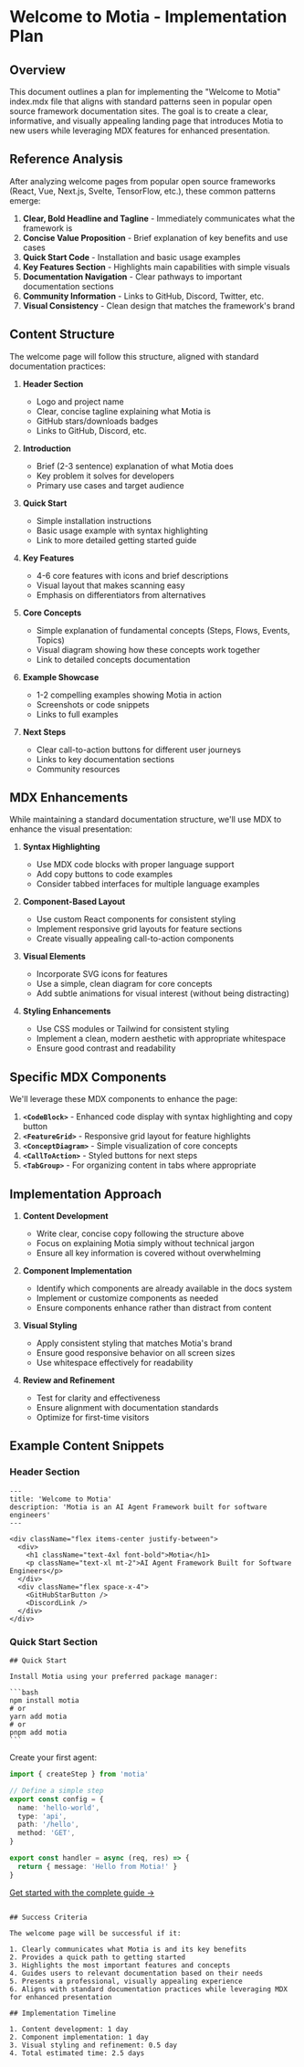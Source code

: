 # Welcome to Motia - Implementation Plan

## Overview

This document outlines a plan for implementing the "Welcome to Motia" index.mdx file that aligns with standard patterns seen in popular open source framework documentation sites. The goal is to create a clear, informative, and visually appealing landing page that introduces Motia to new users while leveraging MDX features for enhanced presentation.

## Reference Analysis

After analyzing welcome pages from popular open source frameworks (React, Vue, Next.js, Svelte, TensorFlow, etc.), these common patterns emerge:

1. **Clear, Bold Headline and Tagline** - Immediately communicates what the framework is
2. **Concise Value Proposition** - Brief explanation of key benefits and use cases
3. **Quick Start Code** - Installation and basic usage examples
4. **Key Features Section** - Highlights main capabilities with simple visuals
5. **Documentation Navigation** - Clear pathways to important documentation sections
6. **Community Information** - Links to GitHub, Discord, Twitter, etc.
7. **Visual Consistency** - Clean design that matches the framework's brand

## Content Structure

The welcome page will follow this structure, aligned with standard documentation practices:

1. **Header Section**

   - Logo and project name
   - Clear, concise tagline explaining what Motia is
   - GitHub stars/downloads badges
   - Links to GitHub, Discord, etc.

2. **Introduction**

   - Brief (2-3 sentence) explanation of what Motia does
   - Key problem it solves for developers
   - Primary use cases and target audience

3. **Quick Start**

   - Simple installation instructions
   - Basic usage example with syntax highlighting
   - Link to more detailed getting started guide

4. **Key Features**

   - 4-6 core features with icons and brief descriptions
   - Visual layout that makes scanning easy
   - Emphasis on differentiators from alternatives

5. **Core Concepts**

   - Simple explanation of fundamental concepts (Steps, Flows, Events, Topics)
   - Visual diagram showing how these concepts work together
   - Link to detailed concepts documentation

6. **Example Showcase**

   - 1-2 compelling examples showing Motia in action
   - Screenshots or code snippets
   - Links to full examples

7. **Next Steps**
   - Clear call-to-action buttons for different user journeys
   - Links to key documentation sections
   - Community resources

## MDX Enhancements

While maintaining a standard documentation structure, we'll use MDX to enhance the visual presentation:

1. **Syntax Highlighting**

   - Use MDX code blocks with proper language support
   - Add copy buttons to code examples
   - Consider tabbed interfaces for multiple language examples

2. **Component-Based Layout**

   - Use custom React components for consistent styling
   - Implement responsive grid layouts for feature sections
   - Create visually appealing call-to-action components

3. **Visual Elements**

   - Incorporate SVG icons for features
   - Use a simple, clean diagram for core concepts
   - Add subtle animations for visual interest (without being distracting)

4. **Styling Enhancements**
   - Use CSS modules or Tailwind for consistent styling
   - Implement a clean, modern aesthetic with appropriate whitespace
   - Ensure good contrast and readability

## Specific MDX Components

We'll leverage these MDX components to enhance the page:

1. **`<CodeBlock>`** - Enhanced code display with syntax highlighting and copy button
2. **`<FeatureGrid>`** - Responsive grid layout for feature highlights
3. **`<ConceptDiagram>`** - Simple visualization of core concepts
4. **`<CallToAction>`** - Styled buttons for next steps
5. **`<TabGroup>`** - For organizing content in tabs where appropriate

## Implementation Approach

1. **Content Development**

   - Write clear, concise copy following the structure above
   - Focus on explaining Motia simply without technical jargon
   - Ensure all key information is covered without overwhelming

2. **Component Implementation**

   - Identify which components are already available in the docs system
   - Implement or customize components as needed
   - Ensure components enhance rather than distract from content

3. **Visual Styling**

   - Apply consistent styling that matches Motia's brand
   - Ensure good responsive behavior on all screen sizes
   - Use whitespace effectively for readability

4. **Review and Refinement**
   - Test for clarity and effectiveness
   - Ensure alignment with documentation standards
   - Optimize for first-time visitors

## Example Content Snippets

### Header Section

```mdx
---
title: 'Welcome to Motia'
description: 'Motia is an AI Agent Framework built for software engineers'
---

<div className="flex items-center justify-between">
  <div>
    <h1 className="text-4xl font-bold">Motia</h1>
    <p className="text-xl mt-2">AI Agent Framework Built for Software Engineers</p>
  </div>
  <div className="flex space-x-4">
    <GitHubStarButton />
    <DiscordLink />
  </div>
</div>
```

### Quick Start Section

````mdx
## Quick Start

Install Motia using your preferred package manager:

```bash
npm install motia
# or
yarn add motia
# or
pnpm add motia
```
````

Create your first agent:

```typescript
import { createStep } from 'motia'

// Define a simple step
export const config = {
  name: 'hello-world',
  type: 'api',
  path: '/hello',
  method: 'GET',
}

export const handler = async (req, res) => {
  return { message: 'Hello from Motia!' }
}
```

[Get started with the complete guide →](/docs/quickstart)

```

## Success Criteria

The welcome page will be successful if it:

1. Clearly communicates what Motia is and its key benefits
2. Provides a quick path to getting started
3. Highlights the most important features and concepts
4. Guides users to relevant documentation based on their needs
5. Presents a professional, visually appealing experience
6. Aligns with standard documentation practices while leveraging MDX for enhanced presentation

## Implementation Timeline

1. Content development: 1 day
2. Component implementation: 1 day
3. Visual styling and refinement: 0.5 day
4. Total estimated time: 2.5 days
```
